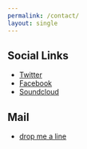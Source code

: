 ```yaml
---
permalink: /contact/
layout: single
---
```

<p>

<h2 title="Social Links">Social Links</h2>

<ul>
<li><a href="http://www.twitter.com/nicklevantis" target="_blank">Twitter</a></li>
<li><a href="http://facebook.com/nicklevantis1" target="_blank">Facebook</a></li>
<li><a href="http://soundcloud.com/nicklevantis" target="_blank">Soundcloud</a></li>
</ul>


<h2 title="Mail">Mail</h2>

<ul>
<li><a href="mailto:&#110;&#105;&#099;&#107;&#108;&#101;&#118;&#097;&#110;&#116;&#105;&#115;&#064;&#103;&#109;&#097;&#105;&#108;&#046;&#099;&#111;&#109;">drop me a line</a></li>
</ul>
</p>